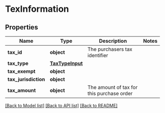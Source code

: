 # TexInformation

## Properties
Name | Type | Description | Notes
------------ | ------------- | ------------- | -------------
**tax_id** | **object** | The purchasers tax identifier | 
**tax_type** | [**TaxTypeInput**](TaxTypeInput.md) |  | 
**tax_exempt** | **object** |  | 
**tax_jurisdiction** | **object** |  | 
**tax_amount** | **object** | The amount of tax for this purchase order | 

[[Back to Model list]](../README.md#documentation-for-models) [[Back to API list]](../README.md#documentation-for-api-endpoints) [[Back to README]](../README.md)

